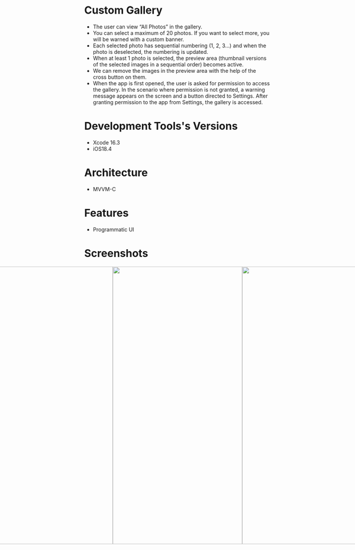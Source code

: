 # Custom Gallery
- The user can view “All Photos” in the gallery.
- You can select a maximum of 20 photos. If you want to select more, you will be warned with a custom banner.
- Each selected photo has sequential numbering (1, 2, 3…) and when the photo is deselected, the numbering is updated.
- When at least 1 photo is selected, the preview area (thumbnail versions of the selected images in a sequential order) becomes active.
- We can remove the images in the preview area with the help of the cross button on them.
- When the app is first opened, the user is asked for permission to access the gallery. In the scenario where permission is not granted, a warning message appears on the screen and a button directed to Settings. After granting permission to the app from Settings, the gallery is accessed.

# Development Tools's Versions
- Xcode 16.3
- iOS18.4

# Architecture
- MVVM-C

# Features
- Programmatic UI

# Screenshots
<div style="display:flex; justify-content:center;">
    <img src="https://github.com/user-attachments/assets/afbfa82b-0322-41c3-b59c-1b8d1331bace" width="350" height="750">
    <img src="https://github.com/user-attachments/assets/2ea3ccdf-88a4-4012-9dc6-97e03468dd1d" width="350" height="750">
    <img src="https://github.com/user-attachments/assets/4571f843-4cc7-4517-8118-5726edc82d83" width="350" height="750">
    <img src="https://github.com/user-attachments/assets/c7efb224-56e9-4cf8-9f6d-9ae685e28830" width="350" height="750">
    <img src="https://github.com/user-attachments/assets/8c35a79f-abac-4401-b994-d080cf92e48c" width="350" height="750">
    <img src="https://github.com/user-attachments/assets/318fa324-3d57-486f-a966-36c885e5c9fa" width="350" height="750">
    <img src="https://github.com/user-attachments/assets/88679351-e6a1-47fd-b50c-1649b3c84694" width="350" height="750">
</div>
